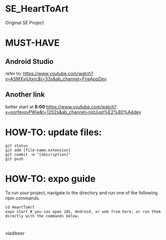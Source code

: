 # SE_HeartToArt
Original SE Project

# MUST-HAVE
## Android Studio
refer to: https://www.youtube.com/watch?v=ASMXviUtxrc&t=33s&ab_channel=FireAppDev 
## Another link 
better start at **8:00** https://www.youtube.com/watch?v=oorfevovPWw&t=1202s&ab_channel=notJust%E2%80%A4dev

# HOW-TO: update files:
```
git status
git add [file-name.extension]
git commit -m "[description]"
git push
```

# HOW-TO: expo guide
To run your project, navigate to the directory and run one of the following npm commands.
```
cd HeartToArt
expo start # you can open iOS, Android, or web from here, or run them directly with the commands below.
```
#

vladibeer
